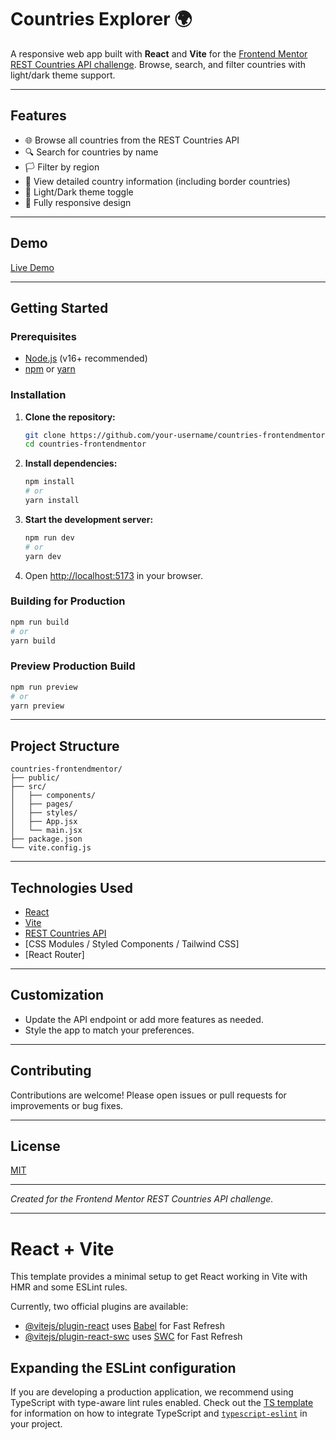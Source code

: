 # Countries Explorer 🌍

A responsive web app built with **React** and **Vite** for the [Frontend Mentor REST Countries API challenge](https://www.frontendmentor.io/challenges/rest-countries-api-with-color-theme-switcher-48f6c6a0). Browse, search, and filter countries with light/dark theme support.

---

## Features

- 🌐 Browse all countries from the REST Countries API
- 🔍 Search for countries by name
- 🏳️ Filter by region
- 📄 View detailed country information (including border countries)
- 🌙 Light/Dark theme toggle
- 📱 Fully responsive design

---

## Demo

[Live Demo](#) <!-- Add your deployment link here -->

---

## Getting Started

### Prerequisites

- [Node.js](https://nodejs.org/) (v16+ recommended)
- [npm](https://www.npmjs.com/) or [yarn](https://yarnpkg.com/)

### Installation

1. **Clone the repository:**

   ```sh
   git clone https://github.com/your-username/countries-frontendmentor.git
   cd countries-frontendmentor
   ```

2. **Install dependencies:**

   ```sh
   npm install
   # or
   yarn install
   ```

3. **Start the development server:**

   ```sh
   npm run dev
   # or
   yarn dev
   ```

4. Open [http://localhost:5173](http://localhost:5173) in your browser.

### Building for Production

```sh
npm run build
# or
yarn build
```

### Preview Production Build

```sh
npm run preview
# or
yarn preview
```

---

## Project Structure

```
countries-frontendmentor/
├── public/
├── src/
│   ├── components/
│   ├── pages/
│   ├── styles/
│   ├── App.jsx
│   └── main.jsx
├── package.json
└── vite.config.js
```

---

## Technologies Used

- [React](https://reactjs.org/)
- [Vite](https://vitejs.dev/)
- [REST Countries API](https://restcountries.com/)
- [CSS Modules / Styled Components / Tailwind CSS] <!-- Edit as appropriate -->
- [React Router] <!-- If used -->

---

## Customization

- Update the API endpoint or add more features as needed.
- Style the app to match your preferences.

---

## Contributing

Contributions are welcome! Please open issues or pull requests for improvements or bug fixes.

---

## License

[MIT](LICENSE)

---

_Created for the Frontend Mentor REST Countries API challenge._

---

# React + Vite

This template provides a minimal setup to get React working in Vite with HMR and some ESLint rules.

Currently, two official plugins are available:

- [@vitejs/plugin-react](https://github.com/vitejs/vite-plugin-react/blob/main/packages/plugin-react) uses [Babel](https://babeljs.io/) for Fast Refresh
- [@vitejs/plugin-react-swc](https://github.com/vitejs/vite-plugin-react/blob/main/packages/plugin-react-swc) uses [SWC](https://swc.rs/) for Fast Refresh

## Expanding the ESLint configuration

If you are developing a production application, we recommend using TypeScript with type-aware lint rules enabled. Check out the [TS template](https://github.com/vitejs/vite/tree/main/packages/create-vite/template-react-ts) for information on how to integrate TypeScript and [`typescript-eslint`](https://typescript-eslint.io) in your project.
